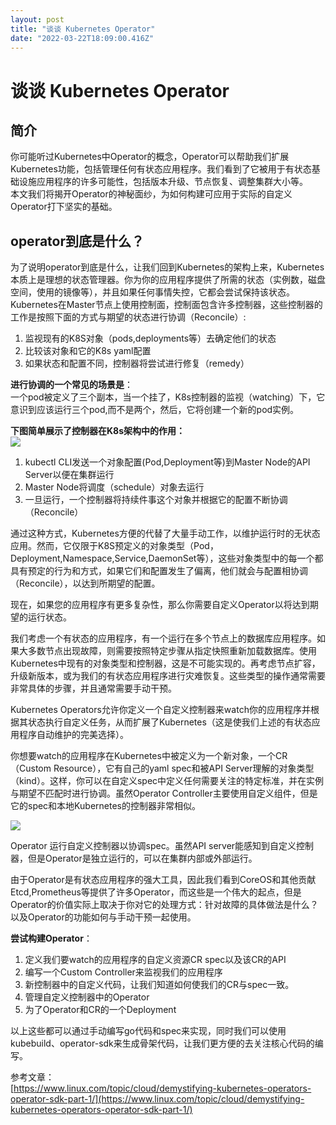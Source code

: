 ```yaml
---
layout: post
title: "谈谈 Kubernetes Operator"
date: "2022-03-22T18:09:00.416Z"
---
```

谈谈 Kubernetes Operator
======================

简介
--

你可能听过Kubernetes中Operator的概念，Operator可以帮助我们扩展Kubernetes功能，包括管理任何有状态应用程序。我们看到了它被用于有状态基础设施应用程序的许多可能性，包括版本升级、节点恢复、调整集群大小等。  
本文我们将揭开Operator的神秘面纱，为如何构建可应用于实际的自定义Operator打下坚实的基础。

operator到底是什么？
--------------

为了说明operator到底是什么，让我们回到Kubernetes的架构上来，Kubernetes本质上是理想的状态管理器。你为你的应用程序提供了所需的状态（实例数，磁盘空间，使用的镜像等），并且如果任何事情失控，它都会尝试保持该状态。Kubernetes在Master节点上使用控制面，控制面包含许多控制器，这些控制器的工作是按照下面的方式与期望的状态进行协调（Reconcile）:

1.  监视现有的K8S对象（pods,deployments等）去确定他们的状态
2.  比较该对象和它的K8s yaml配置
3.  如果状态和配置不同，控制器将尝试进行修复（remedy）

**进行协调的一个常见的场景是**：  
一个pod被定义了三个副本，当一个挂了，K8s控制器的监视（watching）下，它意识到应该运行三个pod,而不是两个，然后，它将创建一个新的pod实例。

**下图简单展示了控制器在K8s架构中的作用：**  
![](https://img2022.cnblogs.com/blog/1006073/202203/1006073-20220322185620213-365114927.png)

1.  kubectl CLI发送一个对象配置(Pod,Deployment等)到Master Node的API Server以便在集群运行
2.  Master Node将调度（schedule）对象去运行
3.  一旦运行，一个控制器将持续件事这个对象并根据它的配置不断协调（Reconcile）

通过这种方式，Kubernetes方便的代替了大量手动工作，以维护运行时的无状态应用。然而，它仅限于K8S预定义的对象类型（Pod，Deployment,Namespace,Service,DaemonSet等），这些对象类型中的每一个都具有预定的行为和方式，如果它们和配置发生了偏离，他们就会与配置相协调（Reconcile），以达到所期望的配置。

现在，如果您的应用程序有更多复杂性，那么你需要自定义Operator以将达到期望的运行状态。

我们考虑一个有状态的应用程序，有一个运行在多个节点上的数据库应用程序。如果大多数节点出现故障，则需要按照特定步骤从指定快照重新加载数据库。使用Kubernetes中现有的对象类型和控制器，这是不可能实现的。再考虑节点扩容，升级新版本，或为我们的有状态应用程序进行灾难恢复。这些类型的操作通常需要非常具体的步骤，并且通常需要手动干预。

Kubernetes Operators允许你定义一个自定义控制器来watch你的应用程序并根据其状态执行自定义任务，从而扩展了Kubernetes（这是使我们上述的有状态应用程序自动维护的完美选择）。

你想要watch的应用程序在Kubernetes中被定义为一个新对象，一个CR（Custom Resource），它有自己的yaml spec和被API Server理解的对象类型（kind）。这样，你可以在自定义spec中定义任何需要关注的特定标准，并在实例与期望不匹配时进行协调。虽然Operator Controller主要使用自定义组件，但是它的spec和本地Kubernetes的控制器非常相似。

![](https://img2022.cnblogs.com/blog/1006073/202203/1006073-20220322185625536-465493932.png)

Operator 运行自定义控制器以协调spec。虽然API server能感知到自定义控制器，但是Operator是独立运行的，可以在集群内部或外部运行。

由于Operator是有状态应用程序的强大工具，因此我们看到CoreOS和其他贡献Etcd,Prometheus等提供了许多Operator，而这些是一个伟大的起点，但是Operator的价值实际上取决于你对它的处理方式：针对故障的具体做法是什么？以及Operator的功能如何与手动干预一起使用。

**尝试构建Operator**：

1.  定义我们要watch的应用程序的自定义资源CR spec以及该CR的API
2.  编写一个Custom Controller来监视我们的应用程序
3.  新控制器中的自定义代码，让我们知道如何使我们的CR与spec一致。
4.  管理自定义控制器中的Operator
5.  为了Operator和CR的一个Deployment

以上这些都可以通过手动编写go代码和spec来实现，同时我们可以使用kubebuild、operator-sdk来生成骨架代码，让我们更方便的去关注核心代码的编写。

参考文章：  
[https://www.linux.com/topic/cloud/demystifying-kubernetes-operators-operator-sdk-part-1/](https://www.linux.com/topic/cloud/demystifying-kubernetes-operators-operator-sdk-part-1/)